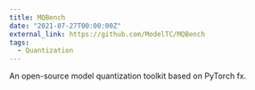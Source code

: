 ```yaml
---
title: MQBench
date: "2021-07-27T00:00:00Z"
external_link: https://github.com/ModelTC/MQBench
tags:
  - Quantization
---
```


An open-source model quantization toolkit based on PyTorch fx.

<!--more-->
